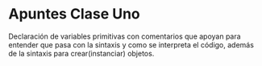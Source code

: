 # Apuntes Clase Uno
 Declaración de variables primitivas con comentarios que apoyan para entender que pasa con la sintaxis y como se interpreta el código, además de la sintaxis para crear(instanciar) objetos.
 
